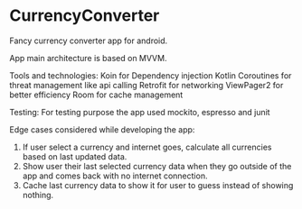 # CurrencyConverter
Fancy currency converter app for android. 

App main architecture is based on MVVM. 

Tools and technologies: 
Koin for Dependency injection
Kotlin Coroutines for threat management like api calling
Retrofit for networking
ViewPager2 for better efficiency
Room for cache management

Testing:
For testing purpose the app used mockito, espresso and junit


Edge cases considered while developing the app:
1. If user select a currency and internet goes, calculate all currencies based on last updated data.
2. Show user their last selected currency data when they go outside of the app and comes back with no internet connection. 
3. Cache last currency data to show it for user to guess instead of showing nothing. 
